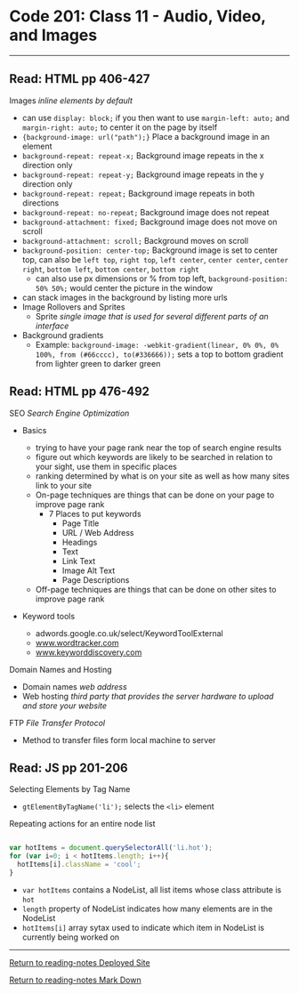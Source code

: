 # Code 201: Class 11 - Audio, Video, and Images

***

## Read: HTML pp 406-427

Images *inline elements by default*

- can use `display: block;` if you then want to use `margin-left: auto;` and `margin-right: auto;` to center it on the page by itself
- `{background-image: url("path");}` Place a background image in an element
- `background-repeat: repeat-x;` Background image repeats in the x direction only 
- `background-repeat: repeat-y;` Background image repeats in the y direction only 
- `background-repeat: repeat;` Background image repeats in both directions
- `background-repeat: no-repeat;` Background image does not repeat
- `background-attachment: fixed;` Background image does not move on scroll 
- `background-attachment: scroll;` Background moves on scroll 
- `background-position: center-top;` Background image is set to center top, can also be `left top`, `right top`, `left center`, `center center`, `center right`, `bottom left`, `bottom center`, `bottom right`
  - can also use px dimensions or % from top left, `background-position: 50% 50%;` would center the picture in the window
- can stack images in the background by listing more urls
- Image Rollovers and Sprites
  - Sprite *single image that is used for several different parts of an interface*
- Background gradients
  - Example: `background-image: -webkit-gradient(linear, 0% 0%, 0% 100%, from (#66cccc), to(#336666));` sets a top to bottom gradient from lighter green to darker green

## Read: HTML pp 476-492

SEO *Search Engine Optimization*

- Basics
  - trying to have your page rank near the top of search engine results
  - figure out which keywords are likely to be searched in relation to your sight, use them in specific places
  - ranking determined by what is on your site as well as how many sites link to your site
  - On-page techniques are things that can be done on your page to improve page rank
    - 7 Places to put keywords
      - Page Title
      - URL / Web Address
      - Headings
      - Text
      - Link Text
      - Image Alt Text
      - Page Descriptions
  - Off-page techniques are things that can be done on other sites to improve page rank

- Keyword tools
  - adwords.google.co.uk/select/KeywordToolExternal
  - www.wordtracker.com
  - www.keyworddiscovery.com

Domain Names and Hosting

- Domain names *web address*
- Web hosting *third party that provides the server hardware to upload and store your website* 

FTP *File Transfer Protocol*
- Method to transfer files form local machine to server

## Read: JS pp 201-206

Selecting Elements by Tag Name
- `gtElementByTagName('li');` selects the `<li>` element 

Repeating actions for an entire node list

```js

var hotItems = document.querySelectorAll('li.hot');
for (var i=0; i < hotItems.length; i++){
  hotItems[i].className = 'cool';
}

```

- `var hotItems` contains a NodeList, all list items whose class attribute is `hot`
- `length` property of NodeList indicates how many elements are in the NodeList
- `hotItems[i]` array sytax used to indicate which item in NodeList is currently being worked on

***

[Return to reading-notes Deployed Site](https://simon-panek.github.io/reading-notes/)

[Return to reading-notes Mark Down](https://github.com/simon-panek/reading-notes)
